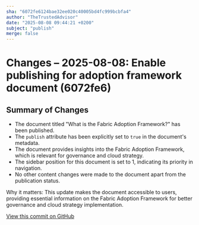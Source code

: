 ```yaml
---
sha: "6072fe6124bae32ee020c40005bd4fc999bcbfa4"
author: "TheTrustedAdvisor"
date: "2025-08-08 09:44:21 +0200"
subject: "publish"
merge: false
---
```


# Changes – 2025-08-08: Enable publishing for adoption framework document (6072fe6)

## Summary of Changes

- The document titled "What is the Fabric Adoption Framework?" has been published.
- The `publish` attribute has been explicitly set to `true` in the document's metadata.
- The document provides insights into the Fabric Adoption Framework, which is relevant for governance and cloud strategy.
- The sidebar position for this document is set to 1, indicating its priority in navigation.
- No other content changes were made to the document apart from the publication status.

Why it matters: This update makes the document accessible to users, providing essential information on the Fabric Adoption Framework for better governance and cloud strategy implementation.

[View this commit on GitHub](https://github.com/TheTrustedAdvisor/FabricAdoptionFramework/commit/6072fe6124bae32ee020c40005bd4fc999bcbfa4)
